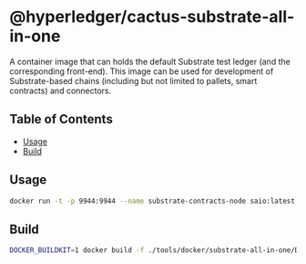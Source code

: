 # @hyperledger/cactus-substrate-all-in-one<!-- omit in toc -->

A container image that can holds the default Substrate test ledger (and the corresponding front-end).
This image can be used for development of Substrate-based chains (including but not limited to pallets, smart contracts) and connectors.

## Table of Contents<!-- omit in toc -->

- [Usage](#usage)
- [Build](#build)

## Usage
```sh
docker run -t -p 9944:9944 --name substrate-contracts-node saio:latest
```

## Build

```sh
DOCKER_BUILDKIT=1 docker build -f ./tools/docker/substrate-all-in-one/Dockerfile . --tag saio
```
